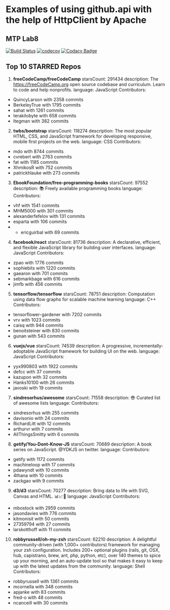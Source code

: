 # Examples of using github.api with the help of HttpClient by Apache
## MTP Lab8
[![Build Status](https://travis-ci.org/NataPrivate/UsageOfgithub.api.svg?branch=master)](https://travis-ci.org/NataPrivate/UsageOfgithub.api)
[![codecov](https://codecov.io/gh/NataPrivate/UsageOfgithub.api/branch/master/graph/badge.svg)](https://codecov.io/gh/NataPrivate/UsageOfgithub.api)
[![Codacy Badge](https://api.codacy.com/project/badge/Coverage/674df918f1254f3c80ec98ad419ffb22)](https://www.codacy.com/app/NataPrivate/UsageOfgithub.api?utm_source=github.com&utm_medium=referral&utm_content=NataPrivate/UsageOfgithub.api&utm_campaign=Badge_Coverage)


## Top 10 STARRED Repos
1. **freeCodeCamp/freeCodeCamp**
starsCount: 291434
description: The https://freeCodeCamp.org open source codebase and curriculum. Learn to code and help nonprofits.
language: JavaScript
Contributors:
* QuincyLarson with 2358 commits
* BerkeleyTrue with 1795 commits
* sahat with 1261 commits
* terakilobyte with 658 commits
* ltegman with 382 commits

2. **twbs/bootstrap**
starsCount: 118274
description: The most popular HTML, CSS, and JavaScript framework for developing responsive, mobile first projects on the web.
language: CSS
Contributors:
* mdo with 8744 commits
* cvrebert with 2763 commits
* fat with 1185 commits
* XhmikosR with 752 commits
* patrickhlauke with 273 commits

3. **EbookFoundation/free-programming-books**
starsCount: 97552
description: :books: Freely available programming books
language: 
Contributors:
* vhf with 1541 commits
* MHM5000 with 301 commits
* alexanderfefelov with 131 commits
* esparta with 106 commits
* * ericguirbal with 69 commits

4. **facebook/react**
starsCount: 81736
description: A declarative, efficient, and flexible JavaScript library for building user interfaces.
language: JavaScript
Contributors:
* zpao with 1776 commits
* sophiebits with 1220 commits
* gaearon with 701 commits
* sebmarkbage with 616 commits
* jimfb with 456 commits

5. **tensorflow/tensorflow**
starsCount: 78751
description: Computation using data flow graphs for scalable machine learning
language: C++
Contributors:
* tensorflower-gardener with 7202 commits
* vrv with 1023 commits
* caisq with 944 commits
* benoitsteiner with 830 commits
* gunan with 543 commits

6. **vuejs/vue**
starsCount: 74539
description: A progressive, incrementally-adoptable JavaScript framework for building UI on the web.
language: JavaScript
Contributors:
* yyx990803 with 1922 commits
* defcc with 37 commits
* kazupon with 32 commits
* Hanks10100 with 26 commits
* javoski with 19 commits

7. **sindresorhus/awesome**
starsCount: 71558
description: :sunglasses: Curated list of awesome lists
language: 
Contributors:
* sindresorhus with 255 commits
* davisonio with 24 commits
* RichardLitt with 12 commits
* arthurvr with 7 commits
* AllThingsSmitty with 6 commits

8. **getify/You-Dont-Know-JS**
starsCount: 70689
description: A book series on JavaScript. @YDKJS on twitter.
language: 
Contributors:
* getify with 1172 commits
* machineloop with 17 commits
* pdawyndt with 10 commits
* 4thana with 10 commits
* zackgao with 9 commits

9. **d3/d3**
starsCount: 70277
description: Bring data to life with SVG, Canvas and HTML. :bar_chart::chart_with_upwards_trend::tada:
language: JavaScript
Contributors:
* mbostock with 2959 commits
* jasondavies with 776 commits
* kitmonisit with 50 commits
* 27359794 with 27 commits
* larskotthoff with 11 commits

10. **robbyrussell/oh-my-zsh**
starsCount: 62210
description: A delightful community-driven (with 1,000+ contributors) framework for managing your zsh configuration. Includes 200+ optional plugins (rails, git, OSX, hub, capistrano, brew, ant, php, python, etc), over 140 themes to spice up your morning, and an auto-update tool so that makes it easy to keep up with the latest updates from the community.
language: Shell
Contributors:
* robbyrussell with 1361 commits
* mcornella with 348 commits
* apjanke with 83 commits
* fred-o with 48 commits
* ncanceill with 30 commits

